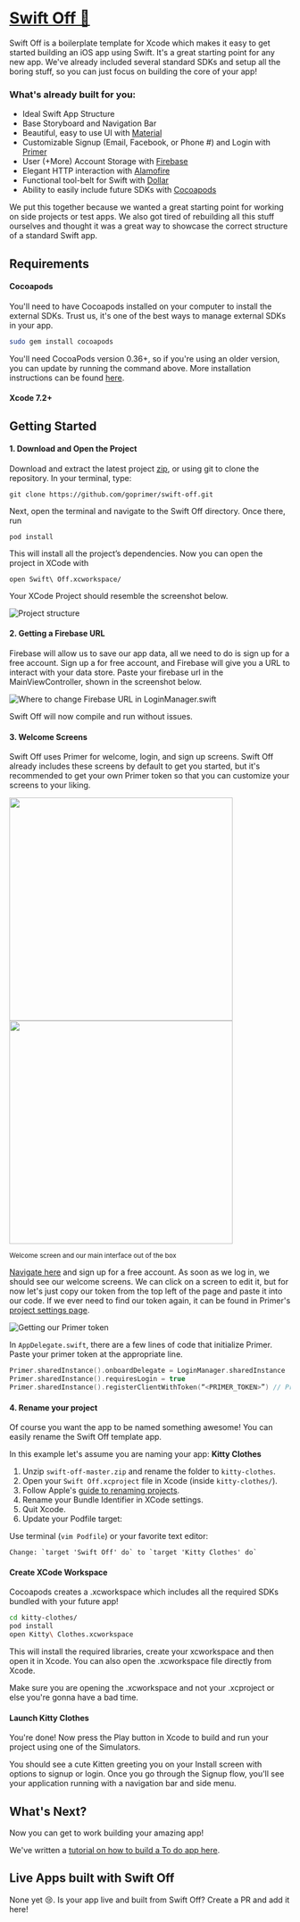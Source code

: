 # [Swift Off :rocket:](http://goprimer.github.io/swift-off/)

Swift Off is a boilerplate template for Xcode which makes it easy to get started building an iOS app using Swift. It's a great starting point for any new app. We've already included several standard SDKs and setup all the boring stuff, so you can just focus on building the core of your app!

### What's already built for you:
- Ideal Swift App Structure
- Base Storyboard and Navigation Bar
- Beautiful, easy to use UI with [Material](https://github.com/CosmicMind/Material)
- Customizable Signup (Email, Facebook, or Phone #) and Login with [Primer](https://goprimer.com)
- User (+More) Account Storage with [Firebase](https://www.firebase.com/)
- Elegant HTTP interaction with [Alamofire](https://github.com/Alamofire/Alamofire)
- Functional tool-belt for Swift with [Dollar](https://github.com/ankurp/Dollar)
- Ability to easily include future SDKs with [Cocoapods](https://cocoapods.org/)

We put this together because we wanted a great starting point for working on side projects or test apps. We also got tired of rebuilding all this stuff ourselves and thought it was a great way to showcase the correct structure of a standard Swift app.

## Requirements

#### Cocoapods
You'll need to have Cocoapods installed on your computer to install the external SDKs. Trust us, it's one of the best ways to manage external SDKs in your app.

```sh
sudo gem install cocoapods
```

You'll need CocoaPods version 0.36+, so if you're using an older version, you can update by running the command above. More installation instructions can be found [here](https://guides.cocoapods.org/using/getting-started.html#getting-started).

#### Xcode 7.2+

## Getting Started

#### 1. Download and Open the Project
Download and extract the latest project [zip](archive/master.zip), or using git to clone the repository. In your terminal, type:

    git clone https://github.com/goprimer/swift-off.git

Next, open the terminal and navigate to the Swift Off directory. Once there, run

    pod install

This will install all the project’s dependencies. Now you can open the project in XCode with

    open Swift\ Off.xcworkspace/

Your XCode Project should resemble the screenshot below.

![Project structure](https://i.imgur.com/tweKfSq.png)

#### 2. Getting a Firebase URL

Firebase will allow us to save our app data, all we need to do is sign up for a free account. Sign up a for free account, and Firebase will give you a URL to interact with your data store. Paste your firebase url in the MainViewController, shown in the screenshot below.

![Where to change Firebase URL in LoginManager.swift](http://i.imgur.com/j8m15in.png)

Swift Off will now compile and run without issues.

#### 3. Welcome Screens

Swift Off uses Primer for welcome, login, and sign up screens. Swift Off already includes these screens by default to get you started, but it's recommended to get your own Primer token so that you can customize your screens to your liking.

<img src="https://i.imgur.com/6kFXW4r.png" height="400"/><img src="https://i.imgur.com/ILlsLQb.png" height="400"/>

<sup>Welcome screen and our main interface out of the box</sup>

<a href="http://goprimer.com/dashboard#/signup?swiftOff=true" target="_blank">Navigate here</a> and sign up for a free account. As soon as we log in, we should see our welcome screens. We can click on a screen to edit it, but for now let's just copy our token from the top left of the page and paste it into our code. If we ever need to find our token again, it can be found in Primer's <a href="https://goprimer.com/dashboard#/project//edit" target="_blank">project settings page</a>.

![Getting our Primer token](http://imgur.com/Z04COXD.png)

In `AppDelegate.swift`, there are a few lines of code that initialize Primer. Paste your primer token at the appropriate line.

```swift
Primer.sharedInstance().onboardDelegate = LoginManager.sharedInstance
Primer.sharedInstance().requiresLogin = true
Primer.sharedInstance().registerClientWithToken(“<PRIMER_TOKEN>”) // Primer token here!
```

#### 4. Rename your project
Of course you want the app to be named something awesome! You can easily rename the Swift Off template app.

In this example let's assume you are naming your app: **Kitty Clothes**

1. Unzip `swift-off-master.zip` and rename the folder to `kitty-clothes`.
2. Open your `Swift Off.xcproject` file in Xcode (inside `kitty-clothes/`).
3. Follow Apple's [guide to renaming projects](https://developer.apple.com/library/ios/recipes/xcode_help-project_editor/RenamingaProject/RenamingaProject.html).
4. Rename your Bundle Identifier in XCode settings.
5. Quit Xcode.
6. Update your Podfile target:

  Use terminal (`vim Podfile`) or your favorite text editor:

    Change: `target 'Swift Off' do` to `target 'Kitty Clothes' do`

#### Create XCode Workspace
Cocoapods creates a .xcworkspace which includes all the required SDKs bundled with your future app!

```sh
cd kitty-clothes/
pod install
open Kitty\ Clothes.xcworkspace
```

This will install the required libraries, create your xcworkspace and then open it in Xcode. You can also open the .xcworkspace file directly from Xcode.

Make sure you are opening the .xcworkspace and not your .xcproject or else you're gonna have a bad time.

#### Launch Kitty Clothes
You're done! Now press the Play button in Xcode to build and run your project using one of the Simulators.

You should see a cute Kitten greeting you on your Install screen with options to signup or login. Once you go through the Signup flow, you'll see your application running with a navigation bar and side menu.

## What's Next?
Now you can get to work building your amazing app!

We've written a [tutorial on how to build a To do app here](https://github.com/goprimer/swift-off/wiki/Awesome-To-Do-App-Tutorial).

## Live Apps built with Swift Off
None yet :cry:. Is your app live and built from Swift Off? Create a PR and add it here!
